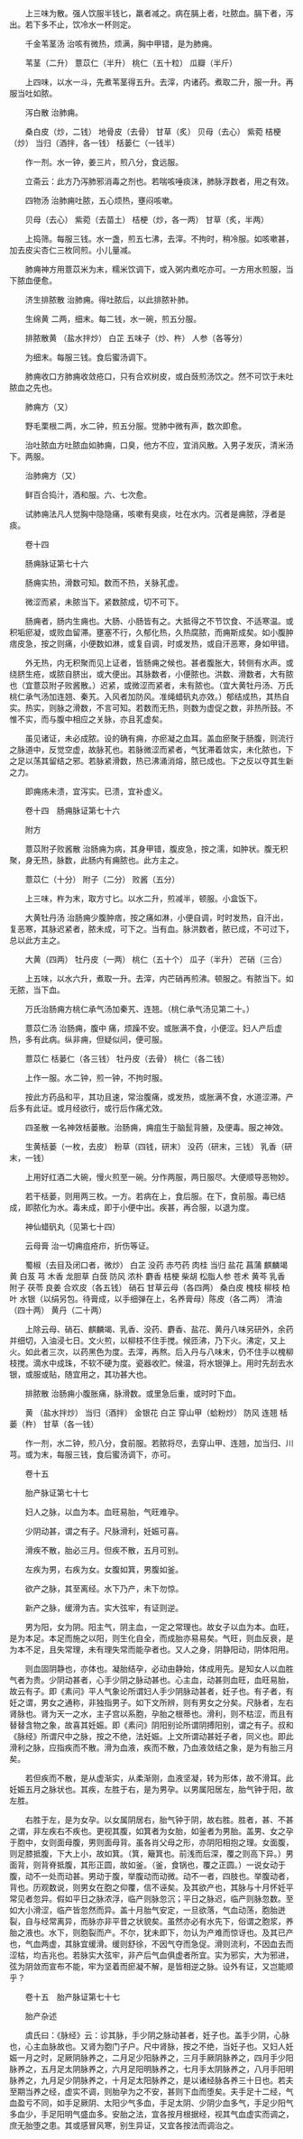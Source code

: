 <!-- { "loadSidebar": true } -->
　　上三味为散。强人饮服半钱匕，羸者减之。病在膈上者，吐脓血。膈下者，泻出。若下多不止，饮冷水一杯则定。

　　千金苇茎汤 治咳有微热，烦满，胸中甲错，是为肺痈。

　　苇茎（二升） 薏苡仁（半升） 桃仁（五十粒） 瓜瓣（半斤）

　　上四味，以水一斗，先煮苇茎得五升。去滓，内诸药。煮取二升，服一升。再服当吐如脓。

　　泻白散 治肺痈。

　　桑白皮（炒，二钱） 地骨皮（去骨） 甘草（炙） 贝母（去心） 紫菀 桔梗（炒） 当归（酒拌，各一钱） 栝蒌仁（一钱半）

　　作一剂。水一钟，姜三片，煎八分，食远服。

　　立斋云：此方乃泻肺邪消毒之剂也。若喘咳唾痰沫，肺脉浮数者，用之有效。

　　四物汤 治肺痈吐脓，五心烦热，壅闷咳嗽。

　　贝母（去心） 紫菀（去苗土） 桔梗（炒，各一两） 甘草（炙，半两）

　　上捣筛。每服三钱。水一盏，煎五七沸，去滓。不拘时，稍冷服。如咳嗽甚，加去皮尖杏仁三枚同煎。小儿量减。

　　肺痈神方用薏苡米为末，糯米饮调下，或入粥内煮吃亦可。一方用水煎服，当下脓血便愈。

　　济生排脓散 治肺痈。得吐脓后，以此排脓补肺。

　　生绵黄 二两，细末。每二钱，水一碗，煎五分服。

　　排脓散黄 （盐水拌炒） 白芷 五味子（炒、杵） 人参（各等分）

　　为细末。每服三钱。食后蜜汤调下。

　　肺痈收口方肺痈收敛疮口，只有合欢树皮，或白蔹煎汤饮之。然不可饮于未吐脓血之先也。

　　肺痈方（又）

　　野毛栗根二两，水二钟，煎五分服。觉肺中微有声，数次即愈。

　　治吐脓血方吐脓血如肺痈，口臭，他方不应，宜消风散。入男子发灰，清米汤下。两服。

　　治肺痈方（又）

　　鲜百合捣汁，酒和服。六、七次愈。

　　试肺痈法凡人觉胸中隐隐痛，咳嗽有臭痰，吐在水内。沉者是痈脓，浮者是痰。

　　卷十四

　　肠痈脉证第七十六

　　肠痈实热，滑数可知。数而不热，关脉芤虚。

　　微涩而紧，未脓当下。紧数脓成，切不可下。

　　肠痈者，肠内生痈也。大肠、小肠皆有之。大抵得之不节饮食、不适寒温。或积垢瘀凝，或败血留滞。壅塞不行，久郁化热，久热腐脓，而痈斯成矣。如小腹肿痞皮急，按之则痛，小便数如淋，或复自调，时或发热，或自汗恶寒，身如甲错。

　　外无热，内无积聚而见上证者，皆肠痈之候也。甚者腹胀大，转侧有水声。或绕脐生疮，或脓自脐出，或大便出。其脉数者，小便脓也。洪数、滑数者，大有脓也（宜薏苡附子败酱散。）迟紧，或微涩而紧者，未有脓也。（宜大黄牡丹汤、万氏桃仁承气汤加连翘、秦艽。入风者加防风。准绳蜡矾丸亦效。）郁结成热，其热自实。热实，则脉之滑数，不言可知。若数而无热，则数为虚促之数，非热所鼓。不惟不实，而与腹中相应之关脉，亦且芤虚矣。

　　虽见诸证，未必成脓。设的确有痈，亦瘀凝之血耳。盖血瘀聚于肠腹，则流行之脉道中，反觉空虚，故脉芤也。若脉微涩而紧者，气犹滞着敛实，未化脓也，下之足以荡其留结之邪。若脉紧滑数，热已沸涌消熔，脓已成也。下之反以夺其生新之力。

　　即痈疡未溃，宜泻实。已溃，宜补虚义。

　　卷十四　肠痈脉证第七十六

　　附方

　　薏苡附子败酱散 治肠痈为病，其身甲错，腹皮急，按之濡，如肿状。腹无积聚，身无热，脉数，此肠内有痈脓也。此方主之。

　　薏苡仁（十分） 附子（二分） 败酱（五分）

　　上三味，杵为末，取方寸匕。以水二升，煎减半，顿服。小盒饭下。

　　大黄牡丹汤 治肠痈少腹肿痞，按之痛如淋，小便自调，时时发热，自汗出，复恶寒，其脉迟紧者，脓未成，可下之。当有血。脉洪数者，脓已成，不可过下，总以此方主之。

　　大黄（四两） 牡丹皮（一两） 桃仁（五十个） 瓜子（半升） 芒硝（三合）

　　上五味，以水六升，煮取一升。去滓，内芒硝再煎沸。顿服之。有脓当下。如无脓，当下血。

　　万氏治肠痈方桃仁承气汤加秦艽、连翘。（桃仁承气汤见第二十。）

　　薏苡仁汤 治肠痈，腹中 痛，烦躁不安。或胀满不食，小便涩。妇人产后虚热，多有此病。纵非痈，但疑似间，便可服。

　　薏苡仁 栝蒌仁（各三钱） 牡丹皮（去骨） 桃仁（各二钱）

　　上作一服。水二钟，煎一钟，不拘时服。

　　按此方药品和平，其功且速，常治腹痛，或发热，或胀满不食，水道涩滞。产后多有此证。或月经欲行，或行后作痛尤效。

　　四圣散 一名神效栝蒌散。治肠痈，痈疽生于脑髭背腋，及便毒。服之神效。

　　生黄栝蒌（一枚，去皮） 粉草（四钱，研末） 没药（研末，三钱） 乳香（研末，一钱）

　　上用好红酒二大碗，慢火煎至一碗。分作两服，两日服尽。大便顺导恶物妙。

　　若干栝蒌，则用两三枚。一方。若病在上，食后服。在下，食前服。毒已结成，即脓化为水。毒未成，即于小便中出。疾甚，再合服，以退为度。

　　神仙蜡矾丸（见第七十四）

　　云母膏 治一切痈疽疮疖，折伤等证。

　　蜀椒（去目及闭口者，微炒） 白芷 没药 赤芍药 肉桂 当归 盐花 菖蒲 麒麟竭黄 白芨 芎 木香 龙胆草 白蔹 防风 浓朴 麝香 桔梗 柴胡 松脂人参 苍术 黄芩 乳香 附子 茯苓 良姜 合欢皮（各五钱） 硝石 甘草云母（各四两） 桑白皮 槐枝 柳枝 柏叶 水银（以绢另包。待膏成，以手细弹在上，名养膏母）陈皮（各二两） 清油（四十两） 黄丹（二十两）

　　上除云母、硝石、麒麟竭、乳香、没药、麝香、盐花、黄丹八味另研外，余药并细切，入油浸七日。文火煎，以柳枝不住手搅。候匝沸，乃下火。沸定，又上火。如此者三次，以药黑色为度。去滓，再熬。后入丹与八味末，仍不住手以槐柳枝搅。滴水中成珠，不软不硬为度。瓷器收贮。候温，将水银弹上。用时先刮去水银，或服或贴，随宜用之，其功甚大也。

　　排脓散 治肠痈小腹胀痛，脉滑数。或里急后重，或时时下血。

　　黄 （盐水拌炒） 当归（酒拌） 金银花 白芷 穿山甲（蛤粉炒） 防风 连翘 栝蒌（杵） 甘草（各一钱）

　　作一剂，水二钟，煎八分，食前服。若脓将尽，去穿山甲、连翘，加当归、川芎。或为末，每服三钱，食后蜜汤调下，亦可。

　　卷十五

　　胎产脉证第七十七

　　妇人之脉，以血为本。血旺易胎，气旺难孕。

　　少阴动甚，谓之有子。尺脉滑利，妊娠可喜。

　　滑疾不散，胎必三月。但疾不散，五月可别。

　　左疾为男，右疾为女。女腹如箕，男腹如釜。

　　欲产之脉，其至离经。水下乃产，未下勿惊。

　　新产之脉，缓滑为吉。实大弦牢，有证则逆。

　　男为阳，女为阴。阳主气，阴主血，一定之常理也。故女子以血为本。血旺，是为本足。本足而施之以阳，则生化自全，而成胎亦易易矣。气旺，则血反衰，是为本不足，且失常理，未有理失常而能孕者也。又人之身，阴静阳动，阴体阳用。

　　则血固阴静也，亦体也。凝胎结孕，必动由静始，体成用先。是知女人以血胜气者为贵。少阴动甚者，心手少阴之脉动甚也。心主血，动甚则血旺，血旺易胎，故云有子。即《素问》平人气象论所谓妇人手少阴脉动甚者，妊子也。有子者，有妊之谓，男女之通称，非独指男子。如下文所辨，则有男女之分矣。尺脉者，左右肾脉也。肾为天一之水，主子宫以系胞，孕胎之根蒂也。滑利，则不枯涩，而且有替替含物之象，故喜其妊娠。即《素问》阴阳别论所谓阴搏阳别，谓之有子。叔和《脉经》所谓尺中之脉，按之不绝，法妊娠。上文所谓动甚妊子者，同义也。即此滑利之脉，应指疾而不散。滑为血液，疾而不散，乃血液敛结之象，是为有胎三月矣。

　　若但疾而不散，是从虚渐实，从柔渐刚，血液坚凝，转为形体，故不滑耳。此妊娠五月之脉状也。其疾，左胜于右，是为男孕。以男属阳居左，胎气钟于阳，故左胜。

　　右胜于左，是为女孕。以女属阴居右，胎气钟于阴，故右胜。胜者，甚、不甚之谓，非左疾右不疾也。更视其腹，如箕者为女胎，如釜者为男胎。盖男、女之孕于胞中，女则面母腹，男则面母背。虽各肖父母之形，亦阴阳相抱之理。女面腹，则足膝抵腹，下大上小，故如箕。（箕，簸箕也。前浅而后深，覆之则高下异。）男面背，则背脊抵腹，其形正圆，故如釜。（釜，食锅也，覆之正圆。）一说女动于腹，动不一处而动甚。男动于腹，举腹动而动微。动不一者，四肢也。举腹动者，背也。历观数说，则男女在胞之仰覆，信不诬矣。及其欲产也，其脉与十月怀妊平常见者忽异。假如平日之脉浓浮，临产则脉忽沉；平日之脉迟，临产则脉忽数。至如大小滑涩，临产皆忽然而异。盖十月胎气安定，一旦欲落，气血动荡，胞胎迸裂，自与经常离异，而脉亦非平昔之状貌矣。虽然亦必有水先下，俗谓之胞浆，养胎之液也。水下，则胞裂而产。不尔，犹未即下，勿认为产难而惊讶也。及其已产也，气血两虚，其脉宜缓滑。缓则舒徐，不因气夺而急促。滑则流利，不因血去而涩枯，均吉兆也。若脉实大弦牢，非产后气血俱虚者所宜。实为邪实，大为邪进，弦为阴敛而宣布不能，牢为坚着而瘀凝不解，是皆相逆之脉。设外有证，又岂能顺乎？

　　卷十五　胎产脉证第七十七

　　胎产杂述

　　虞氏曰：《脉经》云：诊其脉，手少阴之脉动甚者，妊子也。盖手少阴，心脉也，心主血脉故也。又肾为胞门子户。尺中肾脉，按之不绝，当妊子也。又妇人妊娠一月之时，足厥阴脉养之，二月足少阳脉养之，三月手厥阴脉养之，四月手少阳脉养之，五月足太阴脉养之，六月足阳明脉养之，七月手太阴脉养之，八月手阳明脉养之，九月足少阴脉养之，十月足太阳脉养之，是以诸经脉各养三十日也。若夫至期当养之经，虚实不调，则胎孕为之不安，甚则下血而堕矣。夫手足十二经，气血盈亏不同，如手足厥阴、太阳少气多血，手足太阴、少阴少血多气，手足少阳气多血少，手足阳明气盛血多。安胎之法，宜各按月根据经，视其气血虚实而调之，庶无胎堕之患。其或感冒风寒，别生异证，又宜各按法而调治之。

